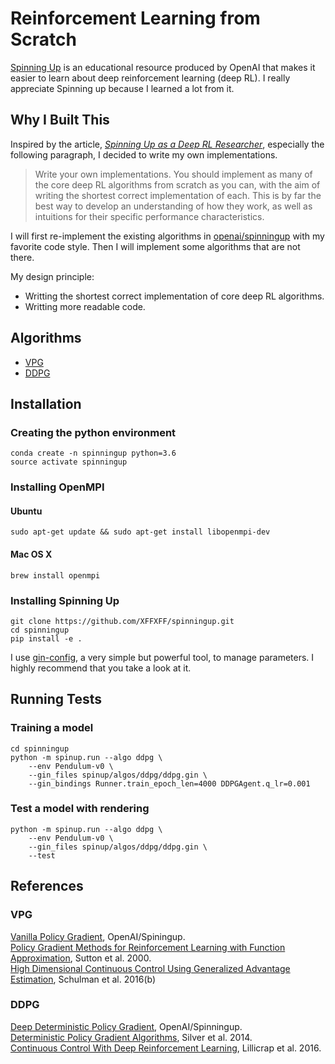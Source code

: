 # Reinforcement Learning from Scratch
 [Spinning Up](https://spinningup.openai.com/en/latest/index.html) is an educational resource produced by OpenAI that makes it easier to learn about deep reinforcement learning (deep RL). I really appreciate Spinning up because I learned a lot from it.
 ## Why I Built This  
Inspired by the article, *[Spinning Up as a Deep RL Researcher](http://spinningup.openai.com/en/latest/spinningup/spinningup.html#doing-rigorous-research-in-rl)*, especially the following paragraph, I decided to write my own implementations. 
> Write your own implementations. You should implement as many of the core deep RL algorithms from scratch as you can, with the aim of writing the shortest correct implementation of each. This is by far the best way to develop an understanding of how they work, as well as intuitions for their specific performance characteristics.

I will first re-implement the existing algorithms in [openai/spinningup](https://github.com/openai/spinningup) with my favorite code style. Then I will implement some algorithms that are not there.  

My design principle:
- Writting the shortest correct implementation of core deep RL algorithms.
- Writting more readable code.

## Algorithms
* [VPG](https://github.com/XFFXFF/spinningup/tree/master/spinup/algos/vpg)
* [DDPG](https://github.com/XFFXFF/spinningup/tree/master/spinup/algos/ddpg)


## Installation
### Creating the python environment
```
conda create -n spinningup python=3.6
source activate spinningup
```
### Installing OpenMPI
#### Ubuntu 
```
sudo apt-get update && sudo apt-get install libopenmpi-dev
```
#### Mac OS X
```
brew install openmpi
```
### Installing Spinning Up
```
git clone https://github.com/XFFXFF/spinningup.git
cd spinningup
pip install -e .
```
I use [gin-config](https://github.com/google/gin-config), a very simple but powerful tool, to manage parameters. I highly recommend that you take a look at it.

## Running Tests
### Training a model
```
cd spinningup
python -m spinup.run --algo ddpg \
    --env Pendulum-v0 \
    --gin_files spinup/algos/ddpg/ddpg.gin \
    --gin_bindings Runner.train_epoch_len=4000 DDPGAgent.q_lr=0.001
```
### Test a model with rendering 
```
python -m spinup.run --algo ddpg \
    --env Pendulum-v0 \
    --gin_files spinup/algos/ddpg/ddpg.gin \
    --test
```

## References
### VPG
[Vanilla Policy Gradient](http://spinningup.openai.com/en/latest/algorithms/vpg.html), OpenAI/Spiningup.  
[Policy Gradient Methods for Reinforcement Learning with Function Approximation](https://papers.nips.cc/paper/1713-policy-gradient-methods-for-reinforcement-learning-with-function-approximation.pdf), Sutton et al. 2000.  
[High Dimensional Continuous Control Using Generalized Advantage Estimation](https://arxiv.org/abs/1506.02438), Schulman et al. 2016(b)
### DDPG
[Deep Deterministic Policy Gradient](http://spinningup.openai.com/en/latest/algorithms/ddpg.html), OpenAI/Spinningup.   
[Deterministic Policy Gradient Algorithms](http://proceedings.mlr.press/v32/silver14.pdf), Silver et al. 2014.  
[Continuous Control With Deep Reinforcement Learning](https://arxiv.org/abs/1509.02971), Lillicrap et al. 2016.
